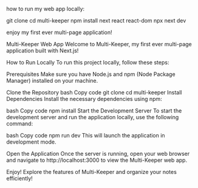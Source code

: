 how to run my web app locally:

git clone <repository-url>
cd multi-keeper
npm install next react react-dom
npx next dev

enjoy my first ever multi-page application!

Multi-Keeper Web App
Welcome to Multi-Keeper, my first ever multi-page application built with Next.js!

How to Run Locally
To run this project locally, follow these steps:

Prerequisites
Make sure you have Node.js and npm (Node Package Manager) installed on your machine.

Clone the Repository
bash
Copy code
git clone <repository-url>
cd multi-keeper
Install Dependencies
Install the necessary dependencies using npm:

bash
Copy code
npm install
Start the Development Server
To start the development server and run the application locally, use the following command:

bash
Copy code
npm run dev
This will launch the application in development mode.

Open the Application
Once the server is running, open your web browser and navigate to http://localhost:3000 to view the Multi-Keeper web app.

Enjoy!
Explore the features of Multi-Keeper and organize your notes efficiently!

